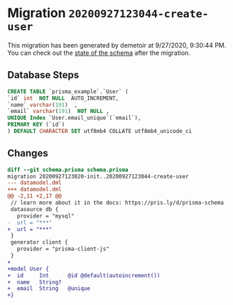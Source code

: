 # Migration `20200927123044-create-user`

This migration has been generated by demetoir at 9/27/2020, 9:30:44 PM.
You can check out the [state of the schema](./schema.prisma) after the migration.

## Database Steps

```sql
CREATE TABLE `prisma_example`.`User` (
`id` int  NOT NULL  AUTO_INCREMENT,
`name` varchar(191)  ,
`email` varchar(191)  NOT NULL ,
UNIQUE Index `User.email_unique`(`email`),
PRIMARY KEY (`id`)
) DEFAULT CHARACTER SET utf8mb4 COLLATE utf8mb4_unicode_ci
```

## Changes

```diff
diff --git schema.prisma schema.prisma
migration 20200927123020-init..20200927123044-create-user
--- datamodel.dml
+++ datamodel.dml
@@ -2,11 +2,17 @@
 // learn more about it in the docs: https://pris.ly/d/prisma-schema
 datasource db {
   provider = "mysql"
-  url = "***"
+  url = "***"
 }
 generator client {
   provider = "prisma-client-js"
 }
+
+model User {
+  id     Int      @id @default(autoincrement())
+  name   String?
+  email  String   @unique
+}
```


